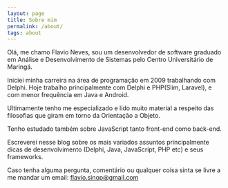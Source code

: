 ```yaml
---
layout: page
title: Sobre mim
permalink: /about/
tags: about
---
```


Olá, me chamo Flavio Neves, sou um desenvolvedor de software graduado em Análise e Desenvolvimento de Sistemas pelo Centro Universitário de Maringá.

Iniciei minha carreira na área de programação em 2009 trabalhando com Delphi. Hoje trabalho principalmente com Delphi e PHP(Slim, Laravel), e com menor frequência em Java e Android.

Ultimamente tenho me especializado e lido muito material a respeito das filosofias que giram em torno da Orientação a Objeto. 

Tenho estudado também sobre JavaScript tanto front-end como back-end.

Escreverei nesse blog sobre os mais variados assuntos principalmente dicas de desenvolvimento (Delphi, Java, JavaScript, PHP etc) e seus frameworks.

Caso tenha alguma pergunta, comentário ou qualquer coisa sinta se livre a me mandar um email:
flavio.sinop@gmail.com
